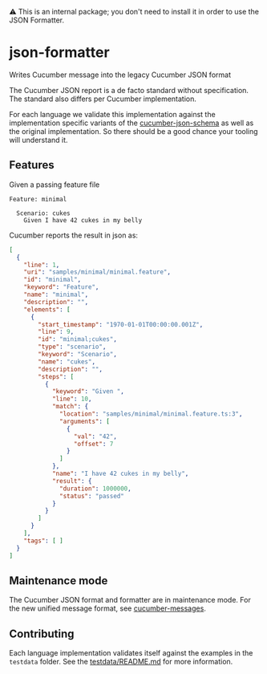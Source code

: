 ⚠️ This is an internal package; you don't need to install it in order to use the JSON Formatter.

# json-formatter
Writes Cucumber message into the legacy Cucumber JSON format

The Cucumber JSON report is a de facto standard without specification. The standard
also differs per Cucumber implementation.

For each language we validate this implementation against the implementation
specific variants of the [cucumber-json-schema](https://github.com/cucumber/cucumber-json-schema) as well as the original implementation. So
there should be a good chance your tooling will understand it.

## Features

Given a passing feature file

```gherkin
Feature: minimal
  
  Scenario: cukes
    Given I have 42 cukes in my belly
```

Cucumber reports the result in json as:

```json
[
  {
    "line": 1,
    "uri": "samples/minimal/minimal.feature",
    "id": "minimal",
    "keyword": "Feature",
    "name": "minimal",
    "description": "",
    "elements": [
      {
        "start_timestamp": "1970-01-01T00:00:00.001Z",
        "line": 9,
        "id": "minimal;cukes",
        "type": "scenario",
        "keyword": "Scenario",
        "name": "cukes",
        "description": "",
        "steps": [
          {
            "keyword": "Given ",
            "line": 10,
            "match": {
              "location": "samples/minimal/minimal.feature.ts:3",
              "arguments": [
                {
                  "val": "42",
                  "offset": 7
                }
              ]
            },
            "name": "I have 42 cukes in my belly",
            "result": {
              "duration": 1000000,
              "status": "passed"
            }
          }
        ]
      }
    ],
    "tags": [ ]
  }
]
```

## Maintenance mode

The Cucumber JSON format and formatter are in maintenance mode. For the new
unified message format, see [cucumber-messages](https://github.com/cucumber/messages).

## Contributing

Each language implementation validates itself against the examples in the
`testdata` folder. See the [testdata/README.md](testdata/README.md) for more
information.
